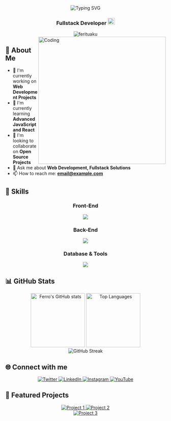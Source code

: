 <div align="center">
  <img src="https://readme-typing-svg.herokuapp.com?font=Fira+Code&pause=1000&color=F75C7E&center=true&vCenter=true&width=435&lines=Hi+%F0%9F%91%8B%2C+I'm+Ferro;Fullstack+Developer;Always+learning+new+things" alt="Typing SVG" />
</div>

<h3 align="center">Fullstack Developer <a href="https://[your-portfolio-link]"><img src="https://img.shields.io/badge/PORTFOLIO-543DE0?style=for-the-badge&logo=About.me&logoColor=white" alt="Portfolio" height="22"></a></h3>

<div align="center">
  <img src="https://komarev.com/ghpvc/?username=ferituaku&label=Profile%20views&color=0e75b6&style=flat" alt="ferituaku" />
</div>

<img align="right" alt="Coding" width="400" src="https://media.giphy.com/media/qgQUggAC3Pfv687qPC/giphy.gif">

## 💫 About Me

- 🔭 I'm currently working on **Web Development Projects**
- 🌱 I'm currently learning **Advanced JavaScript and React**
- 👯 I'm looking to collaborate on **Open Source Projects**
- 💬 Ask me about **Web Development, Fullstack Solutions**
- 📫 How to reach me: **email@example.com**

## 🚀 Skills

<div align="center">
  
### Front-End
  
<p align="center">
  <a href="https://skillicons.dev">
    <img src="https://skillicons.dev/icons?i=html,css,js,react,tailwind,bootstrap" />
  </a>
</p>

### Back-End
  
<p align="center">
  <a href="https://skillicons.dev">
    <img src="https://skillicons.dev/icons?i=python,nodejs,express,php" />
  </a>
</p>

### Database & Tools
  
<p align="center">
  <a href="https://skillicons.dev">
    <img src="https://skillicons.dev/icons?i=mongodb,mysql,postgres,git,github,vscode" />
  </a>
</p>
</div>

## 📊 GitHub Stats

<div align="center">
  <img src="https://github-readme-stats.vercel.app/api?username=ferituaku&show_icons=true&theme=radical" alt="Ferro's GitHub stats" height="170" />
  <img src="https://github-readme-stats.vercel.app/api/top-langs/?username=ferituaku&layout=compact&theme=radical" alt="Top Languages" height="170" />
</div>

<div align="center">
  <img src="https://github-readme-streak-stats.herokuapp.com/?user=ferituaku&theme=radical" alt="GitHub Streak" />
</div>

## 🌐 Connect with me

<p align="center">
  <a href="https://twitter.com/ptrysnd" target="_blank">
    <img src="https://img.shields.io/badge/Twitter-1DA1F2?style=for-the-badge&logo=twitter&logoColor=white" alt="Twitter" />
  </a>
  <a href="https://linkedin.com/in/yourusername" target="_blank">
    <img src="https://img.shields.io/badge/LinkedIn-0077B5?style=for-the-badge&logo=linkedin&logoColor=white" alt="LinkedIn" />
  </a>
  <a href="https://instagram.com/yourusername" target="_blank">
    <img src="https://img.shields.io/badge/Instagram-E4405F?style=for-the-badge&logo=instagram&logoColor=white" alt="Instagram" />
  </a>
  <a href="https://youtube.com/FerIsMe" target="_blank">
    <img src="https://img.shields.io/badge/YouTube-FF0000?style=for-the-badge&logo=youtube&logoColor=white" alt="YouTube" />
  </a>
</p>

## 📌 Featured Projects

<div align="center">
  <a href="https://github.com/ferituaku/undip_booking-lapangan-basket">
    <img src="https://github-readme-stats.vercel.app/api/pin/?username=ferituaku&repo=undip_booking-lapangan-basket&theme=radical" alt="Project 1" />
  </a>
  <a href="https://github.com/ferituaku/project-web-sit">
    <img src="https://github-readme-stats.vercel.app/api/pin/?username=ferituaku&repo=project-web-sit&theme=radical" alt="Project 2" />
  </a>
</div>
<div align="center">
  <a href="https://github.com/ferituaku/Tubes_Machine_learning_Economy_Prediction">
    <img src="https://github-readme-stats.vercel.app/api/pin/?username=ferituaku&repo=Tubes_Machine_learning_Economy_Prediction&theme=radical" alt="Project 3" />
  </a>
</div>

<div align="center">

</div>
